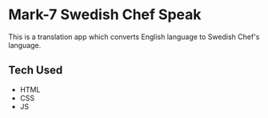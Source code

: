 # Mark-7 Swedish Chef Speak

This is a translation app which converts English language to Swedish Chef's language.

## Tech Used

- HTML
- CSS
- JS
